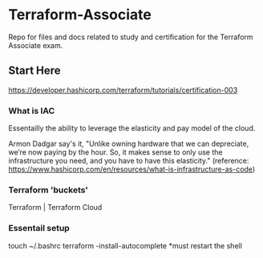 # Terraform-Associate
Repo for files and docs related to study and certification for the Terraform Associate exam. 


## Start Here
https://developer.hashicorp.com/terraform/tutorials/certification-003

### What is IAC
Essentailly the ability to leverage the elasticity and pay model of the cloud.

Armon Dadgar say's it, "Unlike owning hardware that we can depreciate, we’re now paying by the hour. So, it makes sense to only use the infrastructure you need, and you have to have this elasticity." (reference: https://www.hashicorp.com/en/resources/what-is-infrastructure-as-code)

### Terraform 'buckets'
Terraform | Terraform Cloud

### Essentail setup
touch ~/.bashrc
terraform -install-autocomplete
*must restart the shell

